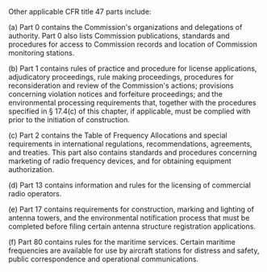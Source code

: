 Other applicable CFR title 47 parts include:

(a) Part 0 contains the Commission's organizations and delegations of authority. Part 0 also lists Commission publications, standards and procedures for access to Commission records and location of Commission monitoring stations.

(b) Part 1 contains rules of practice and procedure for license applications, adjudicatory proceedings, rule making proceedings, procedures for reconsideration and review of the Commission's actions; provisions concerning violation notices and forfeiture proceedings; and the environmental processing requirements that, together with the procedures specified in § 17.4(c) of this chapter, if applicable, must be complied with prior to the initiation of construction.

(c) Part 2 contains the Table of Frequency Allocations and special requirements in international regulations, recommendations, agreements, and treaties. This part also contains standards and procedures concerning marketing of radio frequency devices, and for obtaining equipment authorization.

(d) Part 13 contains information and rules for the licensing of commercial radio operators.

(e) Part 17 contains requirements for construction, marking and lighting of antenna towers, and the environmental notification process that must be completed before filing certain antenna structure registration applications.

(f) Part 80 contains rules for the maritime services. Certain maritime frequencies are available for use by aircraft stations for distress and safety, public correspondence and operational communications.

